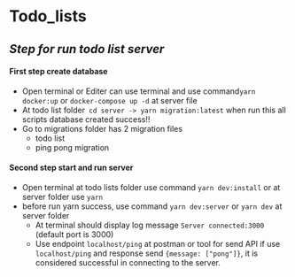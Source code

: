 # Todo_lists

## _Step for run todo list server_

#### First step create database

- Open terminal or Editer can use terminal and use command`yarn docker:up` or `docker-compose up -d` at server file
- At todo list folder` cd server -> yarn migration:latest` when run this all scripts database created success!!
- Go to migrations folder has 2 migration files
  - todo list
  - ping pong migration

#### Second step start and run server

- Open terminal at todo lists folder use command `yarn dev:install` or at server folder use `yarn`
- before run yarn success, use command `yarn dev:server` or `yarn dev` at server folder
  - At terminal should display log message `Server connected:3000` (default port is 3000)
  - Use endpoint `localhost/ping` at postman or tool for send API if use `localhost/ping` and response send `{message: ["pong"]}`, it is considered successful in connecting to the server.
